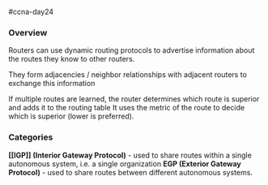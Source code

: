#ccna-day24

### Overview
Routers can use dynamic routing protocols to advertise information about the routes they know to other routers.

They form adjacencies / neighbor relationships with adjacent routers to exchange this information

If multiple routes are learned, the router determines which route is superior and adds it to the routing table It uses the metric of the route to decide which is superior (lower is preferred).

### Categories
**[[IGP]] (Interior Gateway Protocol)** - used to share routes within a single autonomous system, i.e. a single organization
**EGP (Exterior Gateway Protocol)** - used to share routes between different autonomous systems.

